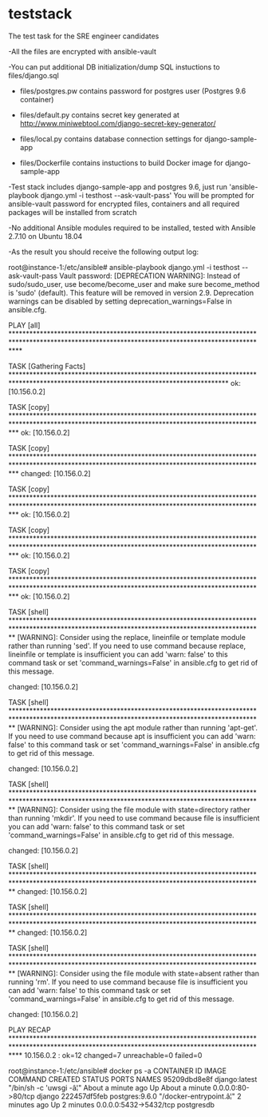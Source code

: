 # teststack

The test task for the SRE engineer candidates

-All the files are encrypted with ansible-vault

-You can put additional DB initialization/dump SQL instuctions to files/django.sql 

- files/postgres.pw contains password for postgres user (Postgres 9.6 container)

- files/default.py contains secret key generated at http://www.miniwebtool.com/django-secret-key-generator/

- files/local.py  contains database connection settings for django-sample-app

- files/Dockerfile contains instuctions to build Docker image for django-sample-app

-Test stack includes django-sample-app and postgres 9.6, just run 'ansible-playbook django.yml -i testhost --ask-vault-pass' 
You will be prompted for ansible-vault password for encrypted files, containers and all required packages will be installed from scratch

-No additional Ansible modules required to be installed, tested with Ansible 2.7.10 on Ubuntu 18.04


-As the result you should receive the following output log:


root@instance-1:/etc/ansible# ansible-playbook django.yml -i testhost --ask-vault-pass
Vault password:
[DEPRECATION WARNING]: Instead of sudo/sudo_user, use become/become_user and make sure become_method is 'sudo' (default). This feature will be removed in
version 2.9. Deprecation warnings can be disabled by setting deprecation_warnings=False in ansible.cfg.

PLAY [all] **************************************************************************************************************************************************

TASK [Gathering Facts] **************************************************************************************************************************************
ok: [10.156.0.2]

TASK [copy] *************************************************************************************************************************************************
ok: [10.156.0.2]

TASK [copy] *************************************************************************************************************************************************
changed: [10.156.0.2]

TASK [copy] *************************************************************************************************************************************************
ok: [10.156.0.2]

TASK [copy] *************************************************************************************************************************************************
ok: [10.156.0.2]

TASK [copy] *************************************************************************************************************************************************
ok: [10.156.0.2]

TASK [shell] ************************************************************************************************************************************************
 [WARNING]: Consider using the replace, lineinfile or template module rather than running 'sed'.  If you need to use command because replace, lineinfile or
template is insufficient you can add 'warn: false' to this command task or set 'command_warnings=False' in ansible.cfg to get rid of this message.

changed: [10.156.0.2]

TASK [shell] ************************************************************************************************************************************************
 [WARNING]: Consider using the apt module rather than running 'apt-get'.  If you need to use command because apt is insufficient you can add 'warn: false'
to this command task or set 'command_warnings=False' in ansible.cfg to get rid of this message.

changed: [10.156.0.2]

TASK [shell] ************************************************************************************************************************************************
 [WARNING]: Consider using the file module with state=directory rather than running 'mkdir'.  If you need to use command because file is insufficient you
can add 'warn: false' to this command task or set 'command_warnings=False' in ansible.cfg to get rid of this message.

changed: [10.156.0.2]

TASK [shell] ************************************************************************************************************************************************
changed: [10.156.0.2]

TASK [shell] ************************************************************************************************************************************************
changed: [10.156.0.2]

TASK [shell] ************************************************************************************************************************************************
 [WARNING]: Consider using the file module with state=absent rather than running 'rm'.  If you need to use command because file is insufficient you can add
'warn: false' to this command task or set 'command_warnings=False' in ansible.cfg to get rid of this message.

changed: [10.156.0.2]

PLAY RECAP **************************************************************************************************************************************************
10.156.0.2                 : ok=12   changed=7    unreachable=0    failed=0

root@instance-1:/etc/ansible# docker ps -a
CONTAINER ID        IMAGE               COMMAND                  CREATED              STATUS              PORTS                    NAMES
95209dbd8e8f        django:latest       "/bin/sh -c 'uwsgi -â¦"   About a minute ago   Up About a minute   0.0.0.0:80->80/tcp       django
222457df5feb        postgres:9.6.0      "/docker-entrypoint.â¦"   2 minutes ago        Up 2 minutes        0.0.0.0:5432->5432/tcp   postgresdb
